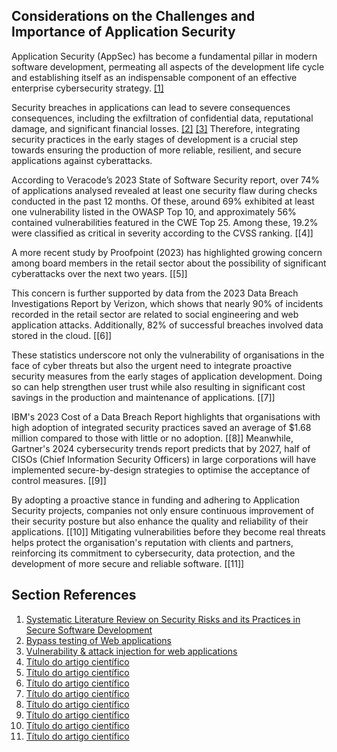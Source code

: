 ## Considerations on the Challenges and Importance of Application Security

Application Security (AppSec) has become a fundamental pillar in modern software development, permeating all aspects of the development life cycle and establishing itself as an indispensable component of an effective enterprise cybersecurity strategy. [[1]](#ref-1)

Security breaches in applications  can lead to severe consequences consequences, including the exfiltration of confidential data, reputational damage, and significant financial losses. [[2]](#ref-2) [[3]](#ref-3) Therefore, integrating security practices in the early stages of development is a crucial step towards ensuring the production of more reliable, resilient, and secure applications against cyberattacks.

According to Veracode’s 2023 State of Software Security report, over 74% of applications analysed revealed at least one security flaw during checks conducted in the past 12 months. Of these, around 69% exhibited at least one vulnerability listed in the OWASP Top 10, and approximately 56% contained vulnerabilities featured in the CWE Top 25. Among these, 19.2% were classified as critical in severity according to the CVSS ranking. [[4]]

A more recent study by Proofpoint (2023) has highlighted growing concern among board members in the retail sector about the possibility of significant cyberattacks over the next two years. [[5]]

This concern is further supported by data from the 2023 Data Breach Investigations Report by Verizon, which shows that nearly 90% of incidents recorded in the retail sector are related to social engineering and web application attacks. Additionally, 82% of successful breaches involved data stored in the cloud. [[6]]

These statistics underscore not only the vulnerability of organisations in the face of cyber threats but also the urgent need to integrate proactive security measures from the early stages of application development. Doing so can help strengthen user trust while also resulting in significant cost savings in the production and maintenance of applications. [[7]]

IBM's 2023 Cost of a Data Breach Report highlights that organisations with high adoption of integrated security practices saved an average of $1.68 million compared to those with little or no adoption. [[8]] Meanwhile, Gartner's 2024 cybersecurity trends report predicts that by 2027, half of CISOs (Chief Information Security Officers) in large corporations will have implemented secure-by-design strategies to optimise the acceptance of control measures. [[9]]

By adopting a proactive stance in funding and adhering to Application Security projects, companies not only ensure continuous improvement of their security posture but also enhance the quality and reliability of their applications. [[10]] Mitigating vulnerabilities before they become real threats helps protect the organisation's reputation with clients and partners, reinforcing its commitment to cybersecurity, data protection, and the development of more secure and reliable software. [[11]]

## Section References

1. <a name="ref-1"></a>[Systematic Literature Review on Security Risks and its Practices in Secure Software Development](https://ieeexplore.ieee.org/document/9669954) <!-- REF-34 -->
2. <a name="ref-2"></a>[Bypass testing of Web applications](https://ieeexplore.ieee.org/document/1383117) <!-- REF-38 -->
3. <a name="ref-3"></a>[Vulnerability & attack injection for web applications](https://ieeexplore.ieee.org/document/5270349) <!-- REF-39 -->
4. <a name="ref-4"></a>[Título do artigo científico](https://link-para-o-artigo-cientifico.com) <!-- REF- -->
5. <a name="ref-5"></a>[Título do artigo científico](https://link-para-o-artigo-cientifico.com) <!-- REF- -->
6. <a name="ref-6"></a>[Título do artigo científico](https://link-para-o-artigo-cientifico.com) <!-- REF- -->
7. <a name="ref-7"></a>[Título do artigo científico](https://link-para-o-artigo-cientifico.com) <!-- REF- -->
8. <a name="ref-8"></a>[Título do artigo científico](https://link-para-o-artigo-cientifico.com) <!-- REF- -->
9. <a name="ref-9"></a>[Título do artigo científico](https://link-para-o-artigo-cientifico.com) <!-- REF- -->
10. <a name="ref-9"></a>[Título do artigo científico](https://link-para-o-artigo-cientifico.com) <!-- REF- -->
11. <a name="ref-9"></a>[Título do artigo científico](https://link-para-o-artigo-cientifico.com) <!-- REF- -->